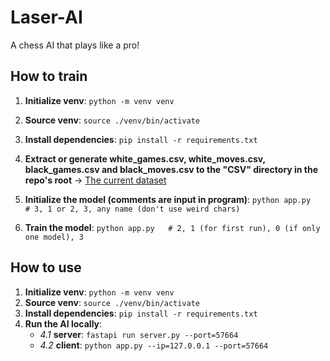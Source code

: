 # Laser-AI
A chess AI that plays like a pro!

## How to train
1. **Initialize venv**: `python -m venv venv`
2. **Source venv**: `source ./venv/bin/activate`
3. **Install dependencies**: `pip install -r requirements.txt`
4. **Extract or generate white_games.csv, white_moves.csv, black_games.csv and black_moves.csv to the "CSV" directory in the repo's root**
   -> [The current dataset](https://drive.google.com/drive/folders/1byzmIGAEhYmlFtMLSG9KKKio5aXHMzCL?usp=sharing)
   
6. **Initialize the model (comments are input in program)**: `python app.py   # 3, 1 or 2, 3, any name (don't use weird chars)`
7. **Train the model**: `python app.py   # 2, 1 (for first run), 0 (if only one model), 3`

## How to use
1. **Initialize venv**: `python -m venv venv`
2. **Source venv**: `source ./venv/bin/activate`
3. **Install dependencies**: `pip install -r requirements.txt`
4. **Run the AI locally**:
    * _4.1_ **server**: `fastapi run server.py --port=57664`
    * _4.2_ **client**: `python app.py --ip=127.0.0.1 --port=57664`
